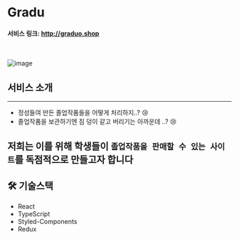 #  Gradu

#### 서비스 링크: http://graduo.shop

</br>

![image](https://user-images.githubusercontent.com/70426440/154849515-9cb996ab-ad92-4986-8bc3-2ef59763430e.png)

## 서비스 소개
___

- 정성들여 만든 졸업작품들을 어떻게 처리하지..? 😢
- 졸업작품을 보관하기엔 짐 덩이 같고 버리기는 아까운데 ..?  😢


 ## 저희는 이를 위해 학생들이 `졸업작품을 판매할 수 있는 사이트`를 독점적으로 만들고자 합니다

##  🛠 기술스택

- React
- TypeScript
- Styled-Components
- Redux

 